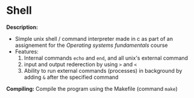 # Shell
**Description:**
  - Simple unix shell / command interpreter made in c as part of an assignement for the *Operating systems fundamentals* course
  - Features:
    1. Internal commands `echo` and `end`,  and all unix's external command
    2. input and output rederection by using `>` and `<`
    3. Ability to run external commands (processes) in background by adding `&` after the specified command
  
**Compiling:**
Compile the program using the Makefile (command `make`)
